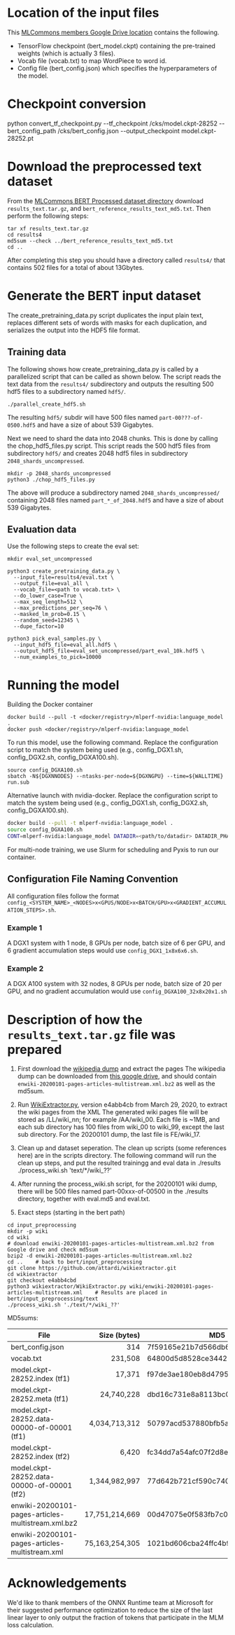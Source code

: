# Location of the input files 

This [MLCommons members Google Drive location](https://drive.google.com/drive/u/0/folders/1oQF4diVHNPCclykwdvQJw8n_VIWwV0PT) contains the following.
* TensorFlow checkpoint (bert_model.ckpt) containing the pre-trained weights (which is actually 3 files).
* Vocab file (vocab.txt) to map WordPiece to word id.
* Config file (bert_config.json) which specifies the hyperparameters of the model.

# Checkpoint conversion
python convert_tf_checkpoint.py --tf_checkpoint /cks/model.ckpt-28252 --bert_config_path /cks/bert_config.json --output_checkpoint model.ckpt-28252.pt

# Download the preprocessed text dataset

From the [MLCommons BERT Processed dataset
directory](https://drive.google.com/drive/folders/1cywmDnAsrP5-2vsr8GDc6QUc7VWe-M3v?usp=sharing)
download `results_text.tar.gz`, and `bert_reference_results_text_md5.txt`.  Then perform the following steps:

```shell
tar xf results_text.tar.gz
cd results4
md5sum --check ../bert_reference_results_text_md5.txt
cd ..
```

After completing this step you should have a directory called `results4/` that
contains 502 files for a total of about 13Gbytes.

# Generate the BERT input dataset

The create_pretraining_data.py script duplicates the input plain text, replaces
different sets of words with masks for each duplication, and serializes the
output into the HDF5 file format.

## Training data

The following shows how create_pretraining_data.py is called by a parallelized
script that can be called as shown below.  The script reads the text data from
the `results4/` subdirectory and outputs the resulting 500 hdf5 files to a
subdirectory named `hdf5/`.

```shell
./parallel_create_hdf5.sh
```

The resulting `hdf5/` subdir will have 500 files named
`part-00???-of-0500.hdf5` and have a size of about 539 Gigabytes.

Next we need to shard the data into 2048 chunks.  This is done by calling the
chop_hdf5_files.py script.  This script reads the 500 hdf5 files from
subdirectory `hdf5/` and creates 2048 hdf5 files in subdirectory
`2048_shards_uncompressed`.

```shell
mkdir -p 2048_shards_uncompressed
python3 ./chop_hdf5_files.py
```

The above will produce a subdirectory named `2048_shards_uncompressed/`
containing 2048 files named `part_*_of_2048.hdf5` and have a size of about 539 Gigabytes.

##  Evaluation data

Use the following steps to create the eval set:

```shell
mkdir eval_set_uncompressed

python3 create_pretraining_data.py \
  --input_file=results4/eval.txt \
  --output_file=eval_all \
  --vocab_file=<path to vocab.txt> \
  --do_lower_case=True \
  --max_seq_length=512 \
  --max_predictions_per_seq=76 \
  --masked_lm_prob=0.15 \
  --random_seed=12345 \
  --dupe_factor=10

python3 pick_eval_samples.py \
  --input_hdf5_file=eval_all.hdf5 \
  --output_hdf5_file=eval_set_uncompressed/part_eval_10k.hdf5 \
  --num_examples_to_pick=10000
```

# Running the model

Building the Docker container
```shell
docker build --pull -t <docker/registry>/mlperf-nvidia:language_model .
docker push <docker/registry>/mlperf-nvidia:language_model
```

To run this model, use the following command. Replace the configuration script to match the system being used (e.g., config_DGX1.sh, config_DGX2.sh, config_DGXA100.sh).

```shell
source config_DGXA100.sh
sbatch -N${DGXNNODES} --ntasks-per-node=${DGXNGPU} --time=${WALLTIME} run.sub
```

Alternative launch with nvidia-docker. Replace the configuration script to match the system being used (e.g., config_DGX1.sh, config_DGX2.sh, config_DGXA100.sh).

```bash
docker build --pull -t mlperf-nvidia:language_model .
source config_DGXA100.sh
CONT=mlperf-nvidia:language_model DATADIR=<path/to/datadir> DATADIR_PHASE2=<path/to/datadir_phase2> EVALDIR=<path/to/evaldir> CHECKPOINTDIR=<path/to/checkpointdir> CHECKPOINTDIR_PHASE1=<path/to/checkpointdir_phase1> ./run_with_docker.sh
```

For multi-node training, we use Slurm for scheduling and Pyxis to run our container.

## Configuration File Naming Convention

All configuration files follow the format `config_<SYSTEM_NAME>_<NODES>x<GPUS/NODE>x<BATCH/GPU>x<GRADIENT_ACCUMULATION_STEPS>.sh`.

### Example 1
A DGX1 system with 1 node, 8 GPUs per node, batch size of 6 per GPU, and 6 gradient accumulation steps would use `config_DGX1_1x8x6x6.sh`.

### Example 2
A DGX A100 system with 32 nodes, 8 GPUs per node, batch size of 20 per GPU, and no gradient accumulation would use `config_DGXA100_32x8x20x1.sh`


# Description of how the `results_text.tar.gz` file was prepared

1. First download the [wikipedia
   dump](https://drive.google.com/file/d/18K1rrNJ_0lSR9bsLaoP3PkQeSFO-9LE7/view?usp=sharing)
   and extract the pages The wikipedia dump can be downloaded from [this google
   drive](https://drive.google.com/drive/u/0/folders/1oQF4diVHNPCclykwdvQJw8n_VIWwV0PT),
   and should contain `enwiki-20200101-pages-articles-multistream.xml.bz2` as
   well as the md5sum.

2. Run [WikiExtractor.py](https://github.com/attardi/wikiextractor), version
   e4abb4cb from March 29, 2020, to extract the wiki pages from the XML The
   generated wiki pages file will be stored as <data dir>/LL/wiki_nn; for
   example <data dir>/AA/wiki_00. Each file is ~1MB, and each sub directory has
   100 files from wiki_00 to wiki_99, except the last sub directory. For the
   20200101 dump, the last file is FE/wiki_17.

3. Clean up and dataset seperation.  The clean up scripts (some references
   here) are in the scripts directory.  The following command will run the
   clean up steps, and put the resulted trainingg and eval data in ./results
   ./process_wiki.sh 'text/*/wiki_??'

4. After running the process_wiki.sh script, for the 20200101 wiki dump, there will be 500 files named part-00xxx-of-00500 in the ./results directory, together with eval.md5 and eval.txt.

5. Exact steps (starting in the bert path)

```shell
cd input_preprocessing
mkdir -p wiki
cd wiki
# download enwiki-20200101-pages-articles-multistream.xml.bz2 from Google drive and check md5sum
bzip2 -d enwiki-20200101-pages-articles-multistream.xml.bz2
cd ..    # back to bert/input_preprocessing
git clone https://github.com/attardi/wikiextractor.git
cd wikiextractor
git checkout e4abb4cbd
python3 wikiextractor/WikiExtractor.py wiki/enwiki-20200101-pages-articles-multistream.xml    # Results are placed in bert/input_preprocessing/text
./process_wiki.sh './text/*/wiki_??'
```

MD5sums:

| File                                               |   Size (bytes) | MD5                              |
|----------------------------------------------------|  ------------: |----------------------------------|
| bert_config.json                                   |            314 | 7f59165e21b7d566db610ff6756c926b |
| vocab.txt                                          |        231,508 | 64800d5d8528ce344256daf115d4965e |
| model.ckpt-28252.index (tf1)                       |         17,371 | f97de3ae180eb8d479555c939d50d048 |
| model.ckpt-28252.meta (tf1)                        |     24,740,228 | dbd16c731e8a8113bc08eeed0326b8e7 |
| model.ckpt-28252.data-00000-of-00001 (tf1)         |  4,034,713,312 | 50797acd537880bfb5a7ade80d976129 |
| model.ckpt-28252.index (tf2)                       |          6,420 | fc34dd7a54afc07f2d8e9d64471dc672 |
| model.ckpt-28252.data-00000-of-00001 (tf2)         |  1,344,982,997 | 77d642b721cf590c740c762c7f476e04 |
| enwiki-20200101-pages-articles-multistream.xml.bz2 | 17,751,214,669 | 00d47075e0f583fb7c0791fac1c57cb3 |
| enwiki-20200101-pages-articles-multistream.xml     | 75,163,254,305 | 1021bd606cba24ffc4b93239f5a09c02 |

# Acknowledgements

We'd like to thank members of the ONNX Runtime team at Microsoft for their suggested performance optimization to reduce the size of the last linear layer to only output the fraction of tokens that participate in the MLM loss calculation.
